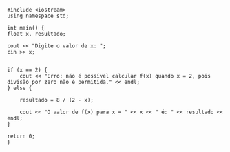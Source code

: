     #include <iostream>
    using namespace std;

    int main() {
    float x, resultado;

    cout << "Digite o valor de x: ";
    cin >> x;

    
    if (x == 2) {
        cout << "Erro: não é possível calcular f(x) quando x = 2, pois divisão por zero não é permitida." << endl;
    } else {
        
        resultado = 8 / (2 - x);

        cout << "O valor de f(x) para x = " << x << " é: " << resultado << endl;
    }

    return 0;
    }
